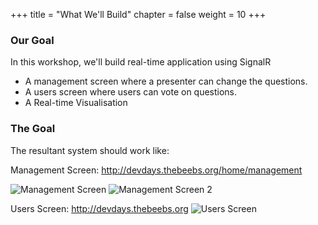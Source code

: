 +++
title = "What We'll Build"
chapter = false
weight = 10
+++

### Our Goal
In this workshop, we'll build real-time application using SignalR

* A management screen where a presenter can change the questions.
* A users screen where users can vote on questions.
* A Real-time Visualisation

### The Goal

The resultant system should work like:

Management Screen: http://devdays.thebeebs.org/home/management

![Management Screen](/images/example-1.png)
![Management Screen 2](/images/example-2.png)

Users Screen: http://devdays.thebeebs.org
![Users Screen](/images/example-3.png)
